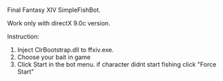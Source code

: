 Final Fantasy XIV SimpleFishBot.

Work only with directX 9.0c version.


Instruction:
1. Inject ClrBootstrap.dll to ffxiv.exe.
2. Choose your bait in game
3. Click Start in the bot menu.
if character didnt start fishing click "Force Start"


